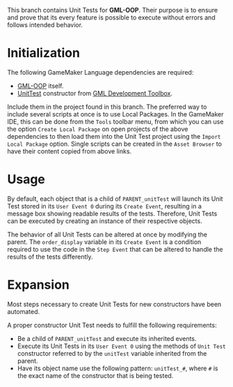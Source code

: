 This branch contains Unit Tests for **GML-OOP**. Their purpose is to ensure and prove that its every feature is possible to execute without errors and follows intended behavior.

# Initialization
The following GameMaker Language dependencies are required:

* [GML-OOP](https://github.com/Mtax-Development/GML-OOP) itself.
* [UnitTest](https://raw.githubusercontent.com/Mtax-Development/GML-Development-Toolbox/master/scripts/UnitTest/UnitTest.gml) constructor from [GML Development Toolbox](https://github.com/Mtax-Development/GML-Development-Toolbox).

Include them in the project found in this branch. The preferred way to include several scripts at once is to use Local Packages. In the GameMaker IDE, this can be done from the `Tools` toolbar menu, from which you can use the option `Create Local Package` on open projects of the above dependencies to then load them into the Unit Test project using the `Import Local Package` option. Single scripts can be created in the `Asset Browser` to have their content copied from above links.

# Usage
By default, each object that is a child of `PARENT_unitTest` will launch its Unit Test stored in its `User Event 0` during its `Create Event`, resulting in a message box showing readable results of the tests. Therefore, Unit Tests can be executed by creating an instance of their respective objects.

The behavior of all Unit Tests can be altered at once by modifying the parent. The `order_display` variable in its `Create Event` is a condition required to use the code in the `Step Event` that can be altered to handle the results of the tests differently.

# Expansion
Most steps necessary to create Unit Tests for new constructors have been automated.

A proper constructor Unit Test needs to fulfill the following requirements:
* Be a child of `PARENT_unitTest` and execute its inherited events.
* Execute its Unit Tests in its `User Event 0` using the methods of `Unit Test` constructor referred to by the `unitTest` variable inherited from the parent.
* Have its object name use the following pattern: `unitTest_#`, where `#` is the exact name of the constructor that is being tested.
